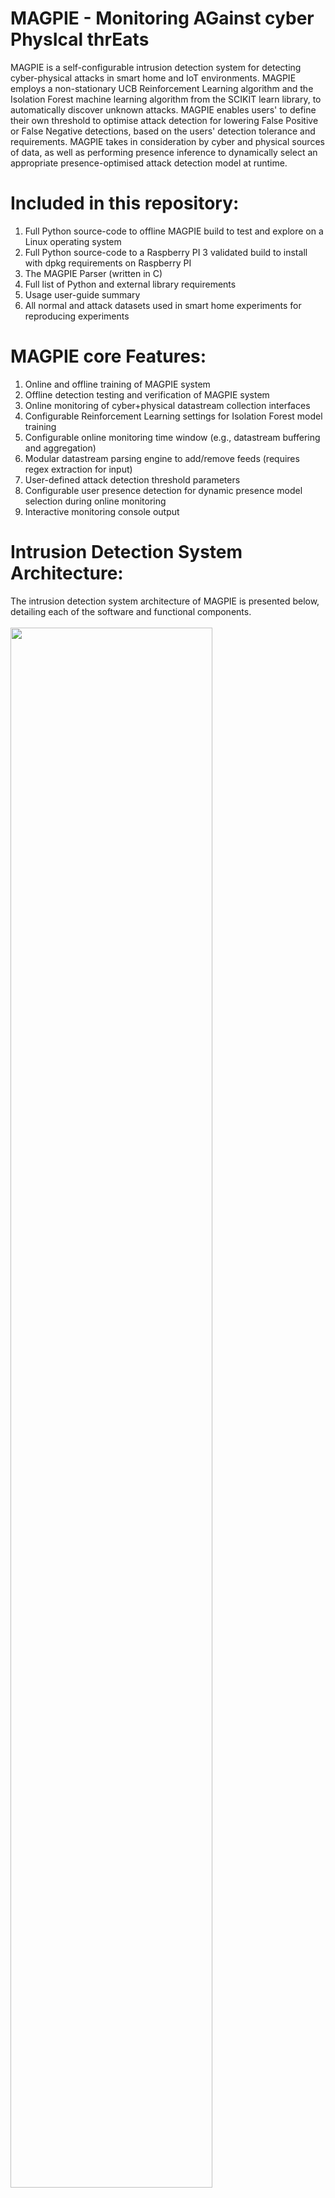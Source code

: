 # MAGPIE - Monitoring AGainst cyber PhysIcal thrEats

MAGPIE is a self-configurable intrusion detection system for detecting cyber-physical attacks in smart home and IoT environments. MAGPIE employs a non-stationary UCB Reinforcement Learning algorithm and the Isolation Forest machine learning algorithm from the SCIKIT learn library, to automatically discover unknown attacks. MAGPIE enables users' to define their own threshold to optimise attack detection for lowering False Positive or False Negative detections, based on the users' detection tolerance and requirements. MAGPIE takes in consideration by cyber and physical sources of data, as well as performing presence inference to dynamically select an appropriate presence-optimised attack detection model at runtime.

# Included in this repository:
1. Full Python source-code to offline MAGPIE build to test and explore on a Linux operating system 
2. Full Python source-code to a Raspberry PI 3 validated build to install with dpkg requirements on Raspberry PI
3. The MAGPIE Parser (written in C)
3. Full list of Python and external library requirements
4. Usage user-guide summary
5. All normal and attack datasets used in smart home experiments for reproducing experiments

# MAGPIE core Features:
1. Online and offline training of MAGPIE system
2. Offline detection testing and verification of MAGPIE system
3. Online monitoring of cyber+physical datastream collection interfaces
4. Configurable Reinforcement Learning settings for Isolation Forest model training
5. Configurable online monitoring time window (e.g., datastream buffering and aggregation)
6. Modular datastream parsing engine to add/remove feeds (requires regex extraction for input)
7. User-defined attack detection threshold parameters
8. Configurable user presence detection for dynamic presence model selection during online monitoring
9. Interactive monitoring console output

# Intrusion Detection System Architecture:
The intrusion detection system architecture of MAGPIE is presented below, detailing each of the software and functional components.
<br><br><img src="https://github.com/isec-greenwich/magpie/blob/master/v1.0/magpie_architecture.png" width="80%" height="80%"><br><br>

# Raspberry PI3 Prototype Schematic:
The schematic below provides an overview of the RaspberryPI 3 prototype system and hardware extensions to implement the MAGPIE architecture and intrusion detection software platform.
<br><br><img src="https://github.com/isec-greenwich/magpie/blob/master/v1.0/magpie_proto.png" width="50%" height="50%"><br><br>

# Smart Home Testbed:
Below is a the configuration overview of the smart home testbed used to evaluate the MAGPIE prototype system, including smart home IoT devices which were used in experiments and present in the datasets.

<br><br><img src="https://github.com/isec-greenwich/magpie/blob/master/v1.0/magpie_testbed.png" width="75%" height="75%"><br><br>

